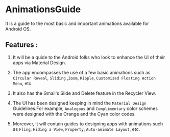 # AnimationsGuide
It is a guide to the most basic and important animations available for Android OS.

## Features :
1.  It will be a quide to the Android folks who look to enhance the UI of their apps via Material Design.

2.  The app encompasses the use of a few basic animations such as `Circular Reveal`, `Sliding` ,`Zoom`, `Ripple`, `Customized
Floating Action Menu`, etc.

3.  It also has the Gmail's Slide and Delete feature in the Recycler View.

4.  The UI has been designed keeping in mind the `Material Design` Guidelines.For example, `Analogous` and `Complimentary` color schemes were designed with the Orange and the Cyan color codes.

5.  Moreover, it will contain guides to designing apps with animations such as `Fling`, `Hiding a View`, `Property`, `Auto-animate Layout`, etc.
